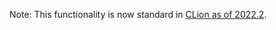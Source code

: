 Note: This functionality is now standard in [CLion as of 2022.2](https://blog.jetbrains.com/clion/2022/07/clion-2022-2/#quick_documentation).

